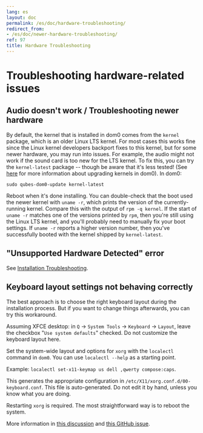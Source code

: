 ```yaml
---
lang: es
layout: doc
permalink: /es/doc/hardware-troubleshooting/
redirect_from:
- /es/doc/newer-hardware-troubleshooting/
ref: 97
title: Hardware Troubleshooting
---
```


# Troubleshooting hardware-related issues
<a id="troubleshooting-hardware-related-issues"></a>

## Audio doesn't work / Troubleshooting newer hardware
<a id="audio-doesnt-work--troubleshooting-newer-hardware"></a>

By default, the kernel that is installed in dom0 comes from the `kernel` package, which is an older Linux LTS kernel.
For most cases this works fine since the Linux kernel developers backport fixes to this kernel, but for some newer hardware, you may run into issues.
For example, the audio might not work if the sound card is too new for the LTS kernel.
To fix this, you can try the `kernel-latest` package -- though be aware that it's less tested!
(See [here][dom0-kernel-upgrade] for more information about upgrading kernels in dom0).
In dom0:

~~~
sudo qubes-dom0-update kernel-latest
~~~

Reboot when it's done installing.
You can double-check that the boot used the newer kernel with `uname -r`, which prints the version of the currently-running kernel.
Compare this with the output of `rpm -q kernel`.
If the start of `uname -r` matches one of the versions printed by `rpm`, then you're still using the Linux LTS kernel, and you'll probably need to manually fix your boot settings.
If `uname -r` reports a higher version number, then you've successfully booted with the kernel shipped by `kernel-latest`.

## "Unsupported Hardware Detected" error
<a id="unsupported-hardware-detected-error"></a>

See [Installation Troubleshooting](/es/doc/installation-troubleshooting/#unsupported-hardware-detected-error).

## Keyboard layout settings not behaving correctly
<a id="keyboard-layout-settings-not-behaving-correctly"></a>

The best approach is to choose the right keyboard layout during the installation process.
But if you want to change things afterwards, you can try this workaround.

Assuming XFCE desktop: in `Q` → `System Tools` → `Keyboard` → `Layout`, leave the checkbox "`Use system defaults`" checked. Do not customize the keyboard layout here.

Set the system-wide layout and options for `xorg` with the `localectl` command in `dom0`. You can use `localectl --help` as a starting point.

Example: `localectl set-x11-keymap us dell ,qwerty compose:caps`.

This generates the appropriate configuration in `/etc/X11/xorg.conf.d/00-keyboard.conf`.
This file is auto-generated.
Do not edit it by hand, unless you know what you are doing.

Restarting `xorg` is required.
The most straightforward way is to reboot the system.

More information in [this discussion][layout_discussion] and [this GitHub issue][layout_issue].


[dom0-kernel-upgrade]: /es/doc/software-update-dom0/#kernel-upgrade
[hardware-reqs]: /es/doc/installation-guide/#hardware-requirements
[layout_discussion]: https://groups.google.com/d/topic/qubes-devel/d8ZQ_62asKI/discussion
[layout_issue]: https://github.com/QubesOS/qubes-issues/issues/1396